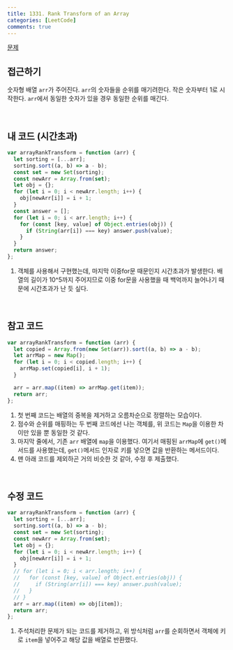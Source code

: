 ```yaml
---
title: 1331. Rank Transform of an Array
categories: [LeetCode]
comments: true
---
```


[문제](https://leetcode.com/problems/rank-transform-of-an-array/)

## 접근하기

숫자형 배열 `arr`가 주어진다. `arr`의 숫자들을 순위를 매기려한다. 작은 숫자부터 1로 시작한다. `arr`에서 동일한 숫자가 있을 경우 동일한 순위를 매긴다.

<br>

## 내 코드 (시간초과)

```js
var arrayRankTransform = function (arr) {
  let sorting = [...arr];
  sorting.sort((a, b) => a - b);
  const set = new Set(sorting);
  const newArr = Array.from(set);
  let obj = {};
  for (let i = 0; i < newArr.length; i++) {
    obj[newArr[i]] = i + 1;
  }
  const answer = [];
  for (let i = 0; i < arr.length; i++) {
    for (const [key, value] of Object.entries(obj)) {
      if (String(arr[i]) === key) answer.push(value);
    }
  }
  return answer;
};
```

1. 객체를 사용해서 구현했는데, 마지막 이중for문 때문인지 시간초과가 발생한다.
   배열의 길이가 10^5까지 주어지므로 이중 for문을 사용했을 때 백억까지 늘어나기 때문에 시간초과가 난 듯 싶다.

<br>

## 참고 코드

```js
var arrayRankTransform = function (arr) {
  let copied = Array.from(new Set(arr)).sort((a, b) => a - b);
  let arrMap = new Map();
  for (let i = 0; i < copied.length; i++) {
    arrMap.set(copied[i], i + 1);
  }

  arr = arr.map((item) => arrMap.get(item));
  return arr;
};
```

1. 첫 번째 코드는 배열의 중복을 제거하고 오름차순으로 정렬하는 모습이다.
2. 점수와 순위를 매핑하는 두 번째 코드에선 나는 객체를, 위 코드는 `Map`을 이용한 차이만 있을 뿐 동일한 것 같다.
3. 마지막 줄에서, 기존 `arr` 배열에 `map`을 이용했다. 여기서 매핑된 `arrMap`에 `get()`메서드를 사용했는데, `get()`메서드 인자로 키를 넣으면 값을 반환하는 메서드이다.
4. 맨 아래 코드를 제외하곤 거의 비슷한 것 같아, 수정 후 제출했다.

<br>

## 수정 코드

```js
var arrayRankTransform = function (arr) {
  let sorting = [...arr];
  sorting.sort((a, b) => a - b);
  const set = new Set(sorting);
  const newArr = Array.from(set);
  let obj = {};
  for (let i = 0; i < newArr.length; i++) {
    obj[newArr[i]] = i + 1;
  }
  // for (let i = 0; i < arr.length; i++) {
  //   for (const [key, value] of Object.entries(obj)) {
  //     if (String(arr[i]) === key) answer.push(value);
  //   }
  // }
  arr = arr.map((item) => obj[item]);
  return arr;
};
```

1. 주석처리한 문제가 되는 코드를 제거하고, 위 방식처럼 `arr`를 순회하면서 객체에 키로 `item`을 넣어주고 해당 값을 배열로 반환했다.
